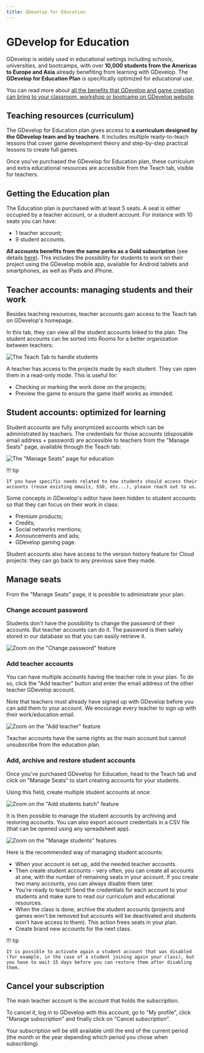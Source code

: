 ```yaml
---
title: GDevelop for Education
---
```


# GDevelop for Education

GDevelop is widely used in educational settings including schools, universities, and bootcamps, with over **10,000 students from the Americas to Europe and Asia** already benefiting from learning with GDevelop. The **GDevelop for Education Plan** is specifically optimized for educational use.

You can read more about [all the benefits that GDevelop and game creation can bring to your classroom, workshop or bootcamp on GDevelop website](https://gdevelop.io/education).

## Teaching resources (curriculum)

The GDevelop for Education plan gives access to **a curriculum designed by the GDevelop team and by teachers**. It includes multiple ready-to-teach lessons that cover game development theory and step-by-step practical lessons to create full games.

Once you've purchased the GDevelop for Education plan, these curriculum and extra educational resources are accessible from the Teach tab, visible for teachers.

## Getting the Education plan

The Education plan is purchased with at least 5 seats. A seat is either occupied by a teacher account, or a student account.
For instance with 10 seats you can have:

- 1 teacher account;
- 9 student accounts.

**All accounts benefits from the same perks as a Gold subscription** (see details [here](https://gdevelop.io/pricing)). This includes the possibility for students to work on their project using the GDevelop mobile app, available for Android tablets and smartphones, as well as iPads and iPhone.

## Teacher accounts: managing students and their work

Besides teaching resources, teacher accounts gain access to the Teach tab on GDevelop's homepage.

In this tab, they can view all the student accounts linked to the plan. The student accounts can be sorted into Rooms for a better organization between teachers:

![The Teach Tab to handle students](./classroom-tab.png)

A teacher has access to the projects made by each student. They can open them in a read-only mode. This is useful for:

- Checking or marking the work done on the projects;
- Preview the game to ensure the game itself works as intended.

## Student accounts: optimized for learning

Student accounts are fully anonymized accounts which can be administrated by teachers. The credentials for those accounts (disposable email address + password) are accessible to teachers from the "Manage Seats" page, available through the Teach tab:

![The "Manage Seats" page for education](./manage-edu-seats.png)

!!! tip

    If you have specific needs related to how students should access their accounts (reuse existing emails, SSO, etc...), please reach out to us.

Some concepts in GDevelop's editor have been hidden to student accounts so that they can focus on their work in class:

- Premium products;
- Credits;
- Social networks mentions;
- Announcements and ads;
- GDevelop gaming page.

Student accounts also have access to the version history feature for Cloud projects: they can go back to any previous save they made.

## Manage seats

From the "Manage Seats" page, it is possible to administrate your plan.

### Change account password

Students don't have the possibility to change the password of their accounts.
But teacher accounts can do it. The password is then safely stored in our database so that you can easily retrieve it.

![Zoom on the "Change password" feature](./change-password.png)

### Add teacher accounts

You can have multiple accounts having the teacher role in your plan.
To do so, click the "Add teacher" button and enter the email address of the other teacher GDevelop account.

Note that teachers must already have signed up with GDevelop before you can add them to your account. We encourage every teacher to sign up with their work/education email.

![Zoom on the "Add teacher" feature](./add-teacher.png)

Teacher accounts have the same rights as the main account but cannot unsubscribe from the education plan.

### Add, archive and restore student accounts

Once you've purchased GDevelop for Education, head to the Teach tab and click on "Manage Seats" to start creating accounts for your students.

Using this field, create multiple student accounts at once:

![Zoom on the "Add students batch" feature](./add-multiple-students.png)

It is then possible to manage the student accounts by archiving and restoring accounts.
You can also export account credentials in a CSV file (that can be opened using any spreadsheet app).

![Zoom on the "Manage students" features](./manage-students.png)

Here is the recommended way of managing student accounts:

- When your account is set up, add the needed teacher accounts.
- Then create student accounts - very often, you can create all accounts at one, with the number of remaining seats in your account. If you create two many accounts, you can always disable them later.
- You're ready to teach! Send the credentials for each account to your students and make sure to read our curriculum and educational resources.
- When the class is done, archive the student accounts (projects and games won't be removed but accounts will be deactivated and students won't have access to them).
  This action frees seats in your plan.
- Create brand new accounts for the next class.

!!! tip

    It is possible to activate again a student account that was disabled (for example, in the case of a student joining again your class), but you have to wait 15 days before you can restore them after disabling them.

## Cancel your subscription

The main teacher account is the account that holds the subscription.

To cancel it, log in to GDevelop with this account, go to "My profile", click "Manage subscription" and finally click on "Cancel subscription".

Your subscription will be still available until the end of the current period (the month or the year depending which period you chose when subscribing).
